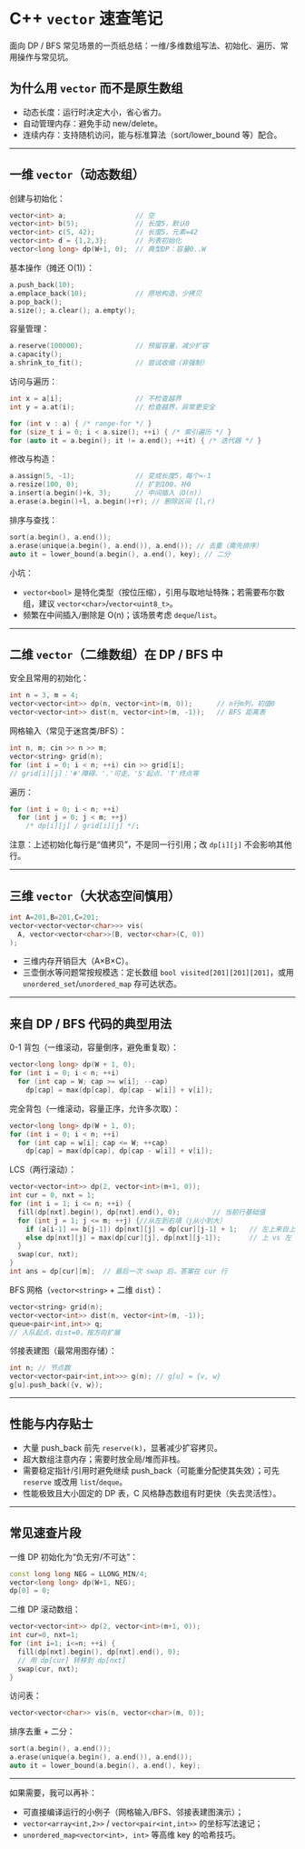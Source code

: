 # C++ `vector` 速查笔记

面向 DP / BFS 常见场景的一页纸总结：一维/多维数组写法、初始化、遍历、常用操作与常见坑。

## 为什么用 `vector` 而不是原生数组
- 动态长度：运行时决定大小，省心省力。
- 自动管理内存：避免手动 new/delete。
- 连续内存：支持随机访问，能与标准算法（sort/lower_bound 等）配合。

---

## 一维 `vector`（动态数组）

创建与初始化：
```cpp
vector<int> a;                 // 空
vector<int> b(5);              // 长度5，默认0
vector<int> c(5, 42);          // 长度5，元素=42
vector<int> d = {1,2,3};       // 列表初始化
vector<long long> dp(W+1, 0);  // 典型DP：容量0..W
```

基本操作（摊还 O(1)）：
```cpp
a.push_back(10);
a.emplace_back(10);            // 原地构造，少拷贝
a.pop_back();
a.size(); a.clear(); a.empty();
```

容量管理：
```cpp
a.reserve(100000);             // 预留容量，减少扩容
a.capacity();
a.shrink_to_fit();             // 尝试收缩（非强制）
```

访问与遍历：
```cpp
int x = a[i];                  // 不检查越界
int y = a.at(i);               // 检查越界，异常更安全

for (int v : a) { /* range-for */ }
for (size_t i = 0; i < a.size(); ++i) { /* 索引遍历 */ }
for (auto it = a.begin(); it != a.end(); ++it) { /* 迭代器 */ }
```

修改与构造：
```cpp
a.assign(5, -1);               // 变成长度5，每个=-1
a.resize(100, 0);              // 扩到100，补0
a.insert(a.begin()+k, 3);      // 中间插入（O(n)）
a.erase(a.begin()+l, a.begin()+r); // 删除区间 [l,r)
```

排序与查找：
```cpp
sort(a.begin(), a.end());
a.erase(unique(a.begin(), a.end()), a.end()); // 去重（需先排序）
auto it = lower_bound(a.begin(), a.end(), key); // 二分
```

小坑：
- `vector<bool>` 是特化类型（按位压缩），引用与取地址特殊；若需要布尔数组，建议 `vector<char>`/`vector<uint8_t>`。
- 频繁在中间插入/删除是 O(n)；该场景考虑 `deque`/`list`。

---

## 二维 `vector`（二维数组）在 DP / BFS 中

安全且常用的初始化：
```cpp
int n = 3, m = 4;
vector<vector<int>> dp(n, vector<int>(m, 0));      // n行m列，初值0
vector<vector<int>> dist(n, vector<int>(m, -1));   // BFS 距离表
```

网格输入（常见于迷宫类/BFS）：
```cpp
int n, m; cin >> n >> m;
vector<string> grid(n);
for (int i = 0; i < n; ++i) cin >> grid[i];
// grid[i][j]：'#'障碍、'.'可走、'S'起点、'T'终点等
```

遍历：
```cpp
for (int i = 0; i < n; ++i)
  for (int j = 0; j < m; ++j)
    /* dp[i][j] / grid[i][j] */;
```

注意：上述初始化每行是“值拷贝”，不是同一行引用；改 `dp[i][j]` 不会影响其他行。

---

## 三维 `vector`（大状态空间慎用）

```cpp
int A=201,B=201,C=201;
vector<vector<vector<char>>> vis(
  A, vector<vector<char>>(B, vector<char>(C, 0))
);
```
- 三维内存开销巨大（A×B×C）。
- 三壶倒水等问题常按规模选：定长数组 `bool visited[201][201][201]`，或用 `unordered_set`/`unordered_map` 存可达状态。

---

## 来自 DP / BFS 代码的典型用法

0-1 背包（一维滚动，容量倒序，避免重复取）：
```cpp
vector<long long> dp(W + 1, 0);
for (int i = 0; i < n; ++i)
  for (int cap = W; cap >= w[i]; --cap)
    dp[cap] = max(dp[cap], dp[cap - w[i]] + v[i]);
```

完全背包（一维滚动，容量正序，允许多次取）：
```cpp
vector<long long> dp(W + 1, 0);
for (int i = 0; i < n; ++i)
  for (int cap = w[i]; cap <= W; ++cap)
    dp[cap] = max(dp[cap], dp[cap - w[i]] + v[i]);
```

LCS（两行滚动）：
```cpp
vector<vector<int>> dp(2, vector<int>(m+1, 0));
int cur = 0, nxt = 1;
for (int i = 1; i <= n; ++i) {
  fill(dp[nxt].begin(), dp[nxt].end(), 0);        // 当前行基础值
  for (int j = 1; j <= m; ++j) {//从左到右填（j从小到大）
    if (a[i-1] == b[j-1]) dp[nxt][j] = dp[cur][j-1] + 1;   // 左上来自上一行
    else dp[nxt][j] = max(dp[cur][j], dp[nxt][j-1]);       // 上 vs 左
  }
  swap(cur, nxt);
}
int ans = dp[cur][m];  // 最后一次 swap 后，答案在 cur 行

```

BFS 网格（`vector<string>` + 二维 `dist`）：
```cpp
vector<string> grid(n);
vector<vector<int>> dist(n, vector<int>(m, -1));
queue<pair<int,int>> q;
// 入队起点，dist=0，按方向扩展
```

邻接表建图（最常用图存储）：
```cpp
int n; // 节点数
vector<vector<pair<int,int>>> g(n); // g[u] = {v, w}
g[u].push_back({v, w});
```

---

## 性能与内存贴士
- 大量 push_back 前先 `reserve(k)`，显著减少扩容拷贝。
- 超大数组注意内存；需要时放全局/堆而非栈。
- 需要稳定指针/引用时避免继续 push_back（可能重分配使其失效）；可先 `reserve` 或改用 `list`/`deque`。
- 性能极致且大小固定的 DP 表，C 风格静态数组有时更快（失去灵活性）。

---

## 常见速查片段

一维 DP 初始化为“负无穷/不可达”：
```cpp
const long long NEG = LLONG_MIN/4;
vector<long long> dp(W+1, NEG);
dp[0] = 0;
```

二维 DP 滚动数组：
```cpp
vector<vector<int>> dp(2, vector<int>(m+1, 0));
int cur=0, nxt=1;
for (int i=1; i<=n; ++i) {
  fill(dp[nxt].begin(), dp[nxt].end(), 0);
  // 用 dp[cur] 转移到 dp[nxt]
  swap(cur, nxt);
}
```

访问表：
```cpp
vector<vector<char>> vis(n, vector<char>(m, 0));
```

排序去重 + 二分：
```cpp
sort(a.begin(), a.end());
a.erase(unique(a.begin(), a.end()), a.end());
auto it = lower_bound(a.begin(), a.end(), key);
```

---

如果需要，我可以再补：
- 可直接编译运行的小例子（网格输入/BFS、邻接表建图演示）；
- `vector<array<int,2>>` / `vector<pair<int,int>>` 的坐标写法速记；
- `unordered_map<vector<int>, int>` 等高维 key 的哈希技巧。